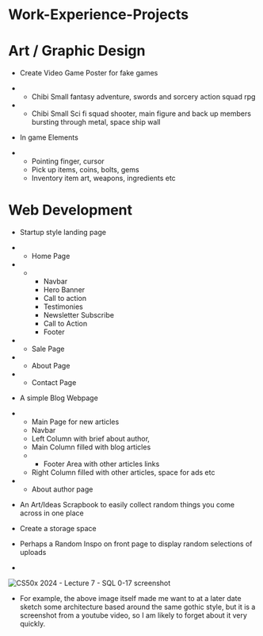 # Work-Experience-Projects

# Art / Graphic Design
- Create Video Game Poster for fake games
- - Chibi Small fantasy adventure, swords and sorcery action squad rpg

 - - Chibi Small Sci fi squad shooter, main figure and back up members bursting through metal, space ship wall

- In game Elements
- - Pointing finger, cursor
  - Pick up items, coins, bolts, gems
  - Inventory item art, weapons, ingredients etc
# Web Development
- Startup style landing page
- - Home Page
- - - Navbar
    - Hero Banner
    - Call to action
    - Testimonies
    - Newsletter Subscribe
    - Call to Action
    - Footer
- - Sale Page
- - About Page
- - Contact Page

- A simple Blog Webpage
- - Main Page for new articles
  - Navbar
  - Left Column with brief about author, 
  - Main Column filled with blog articles
  - - Footer Area with other articles links
  - Right Column filled with other articles, space for ads etc
- - About author page

- An Art/Ideas Scrapbook to easily collect random things you come across in one place
- Create a storage space
- Perhaps a Random Inspo on front page to display random selections of uploads
- 
![CS50x 2024 - Lecture 7 - SQL 0-17 screenshot](https://github.com/user-attachments/assets/93c7cc0a-8f26-47b6-a3e8-325a9ff08a83)

- For example, the above image itself made me want to at a later date sketch some architecture based around the same gothic style, but it is a screenshot from a youtube video, so I am likely to forget about it very quickly.
